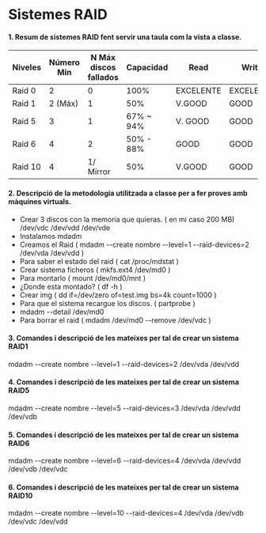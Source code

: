 # Sistemes RAID

#### 1. Resum de sistemes RAID fent servir una taula com la vista a classe.

| Niveles |Número Min | N Máx discos fallados| Capacidad | Read | Write | 
| ------- | --------- | -------------------- | --------- | ---- | ----- |
| Raid 0 | 2 | 0 | 100% | EXCELENTE | EXCELENTE |
| Raid 1 | 2 (Máx)| 1 | 50% | V.GOOD | GOOD |
| Raid 5 | 3 | 1 | 67% ~ 94% | V. GOOD | GOOD |
| Raid 6 | 4 | 2 | 50% - 88% | GOOD | GOOD |
| Raid 10 | 4 | 1/ Mirror | 50% | V.GOOD | GOOD |  


#### 2. Descripció de la metodologia utilitzada a classe per a fer proves amb màquines virtuals.

- Crear 3 discos con la memoria que quieras. ( en mi caso 200 MB) /dev/vdc  /dev/vdd /dev/vde
- Instalamos mdadm
- Creamos el Raid ( mdadm --create nombre --level=1 --raid-devices=2 /dev/vda /dev/vdd )
- Para saber el estado del raid ( cat /proc/mdstat )
- Crear sistema ficheros ( mkfs.ext4 /dev/md0 )
- Para montarlo ( mount /dev/md0/mnt )
- ¿Donde esta montado? ( df -h )
- Crear img ( dd if=/dev/zero of=test.img bs=4k count=1000 )
- Para que el sistema recargue los discos. ( partprobe )
- mdadm --detail /dev/md0
- Para borrar el raid ( mdadm /dev/md0 --remove /dev/vdc )


#### 3. Comandes i descripció de les mateixes per tal de crear un sistema RAID1

mdadm --create nombre --level=1 --raid-devices=2 /dev/vda /dev/vdd

#### 4. Comandes i descripció de les mateixes per tal de crear un sistema RAID5

mdadm --create nombre --level=5 --raid-devices=3 /dev/vda /dev/vdd /dev/vdb

#### 5. Comandes i descripció de les mateixes per tal de crear un sistema RAID6

mdadm --create nombre --level=6 --raid-devices=4 /dev/vda /dev/vdd /dev/vdb /dev/vdc

#### 6. Comandes i descripció de les mateixes per tal de crear un sistema RAID10

mdadm --create nombre --level=10 --raid-devices=4 /dev/vda /dev/vdb /dev/vdc /dev/vdd


